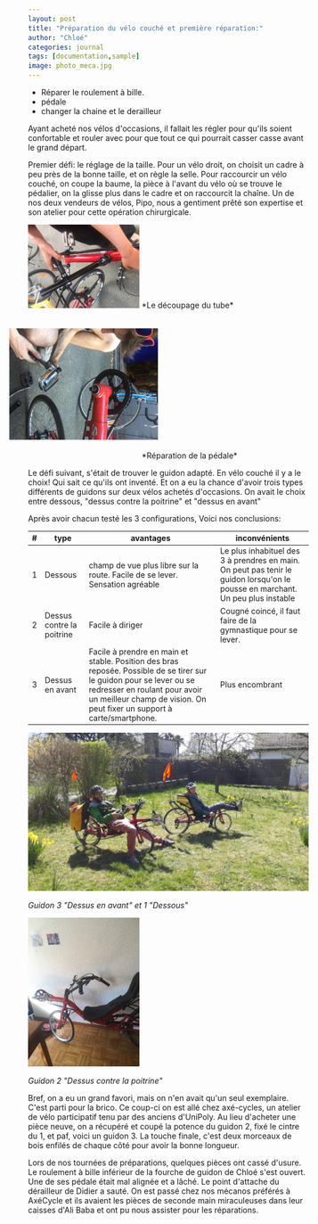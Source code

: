 ```yaml
---
layout: post
title: "Préparation du vélo couché et première réparation:"
author: "Chloé"
categories: journal
tags: [documentation,sample]
image: photo_meca.jpg
---
```


  - Réparer le roulement à bille.
  - pédale
  - changer la chaine et le derailleur

Ayant acheté nos vélos d'occasions, il fallait les régler pour qu'ils soient confortable et rouler avec pour que tout ce qui pourrait casser casse avant le grand départ.

Premier défi: le réglage de la taille. Pour un vélo droit, on choisit un cadre à peu près de la bonne taille, et on règle la selle. Pour raccourcir un vélo couché, on coupe la baume, la pièce à l'avant du vélo où se trouve le pédalier, on la glisse plus dans le cadre et on raccourcit la chaîne. Un de nos deux vendeurs de vélos, Pipo, nous a gentiment prêté son expertise et son atelier pour cette opération chirurgicale.

<img src="/assets/img/cyclo_repair.jpg" width="200px">
*Le découpage du tube*

<img src="/assets/img/8C5EDEC2-3A1B-49E0-BABD-694A18F57201.jpeg" width="200px" style="transform:rotate(90deg)">
*Réparation de la pédale*



Le défi suivant, s'était de trouver le guidon adapté. En vélo couché il y a le choix! Qui sait ce qu'ils ont inventé. Et on a eu la chance d'avoir trois types différents de guidons sur deux vélos achetés d'occasions. On avait le choix entre dessous, "dessus contre la poitrine" et "dessus en avant"


Après avoir chacun testé les 3 configurations, Voici nos conclusions:



| #  |type   | avantages  |inconvénients   |   
|---|---|---|---|
| 1  | Dessous   | champ de vue plus libre sur la route. Facile de se lever. Sensation agréable  | Le plus inhabituel des 3 à prendres en main. On peut pas tenir le guidon lorsqu'on le pousse en marchant. Un peu plus instable  |   
| 2  | Dessus contre la poitrine   |  Facile à diriger | Cougné coincé, il faut faire de la gymnastique pour se lever.  |   
| 3  | Dessus en avant   | Facile à prendre en main et stable. Position des bras reposée.  Possible de se tirer sur le guidon pour se lever ou se redresser en roulant pour avoir un meilleur champ de vision. On peut fixer un support à carte/smartphone.  | Plus encombrant  |   


![](/assets/img/05614563-B552-464B-83CB-895E782AB3AF.jpeg)

*Guidon 3 "Dessus en avant" et 1 "Dessous"*


<img src="/assets/img/8C354646-8646-4FC7-88A4-E5D92FB8CE27.jpeg" width="200px">

*Guidon 2 "Dessus contre la poitrine"*

Bref, on a eu un grand favori, mais on n'en avait qu'un seul exemplaire. C'est parti pour la brico. Ce coup-ci on est allé chez axé-cycles, un atelier de vélo participatif tenu par des anciens d'UniPoly. Au lieu d'acheter une pièce neuve, on a récupéré et coupé la potence du guidon 2, fixé le cintre du 1, et paf, voici un guidon 3. La touche finale, c'est deux morceaux de bois enfilés de chaque côté pour avoir la bonne longueur.




Lors de nos tournées de préparations, quelques pièces ont cassé d'usure. Le roulement à bille inférieur de la fourche de guidon de Chloé s'est ouvert. Une de ses pédale était mal alignée et a lâché. Le point d'attache du dérailleur de Didier a sauté. On est passé chez nos mécanos préférés à AxéCycle et ils avaient les pièces de seconde main miraculeuses dans leur caisses d'Ali Baba et ont pu nous assister pour les réparations.





